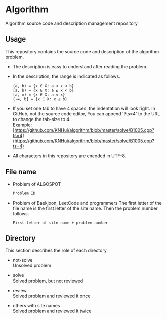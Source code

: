 # Algorithm

Algorithm source code and description management repository

## Usage

This repository contains the source code and description of the algorithm problem.

- The description is easy to understand after reading the problem.

- In the description, the range is indicated as follows.

  ```
  (a, b) = {x ∈ X: a < x < b}
  [a, b) = {x ∈ X: a ≤ x < b}
  [a, ∞) = {x ∈ X: a ≤ x}
  (-∞, b] = {x ∈ X: x ≤ b}
  ```

- If you set one tab to have 4 spaces, the indentation will look right. In GitHub, not the source code editor, You can append '?ts=4' to the URL to change the tab-size to 4.  
   Example: [https://github.com/KNHui/algorithm/blob/master/solve/B1005.cpp?ts=4](https://github.com/KNHui/algorithm/blob/master/solve/B1005.cpp?ts=4)

- All characters in this repository are encoded in UTF-8.

## File name

- Problem of ALGOSPOT

  ```
  Problem ID
  ```

- Problem of Baekjoon, LeetCode and programmers
  The first letter of the file name is the first letter of the site name. Then the problem number follows.
  ```
  First letter of site name + problem number
  ```

## Directory

This section describes the role of each directory.

- not-solve  
  Unsolved problem

- solve  
  Solved problem, but not reviewed

- review  
  Solved problem and reviewed it once

- others with site names  
  Solved problem and reviewed it twice

